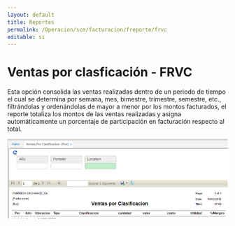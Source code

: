```yaml
---
layout: default
title: Reportes
permalink: /Operacion/scm/facturacion/freporte/frvc
editable: si
---
```


# Ventas por clasficación - FRVC

Esta opción consolida las ventas realizadas dentro de un periodo de tiempo el cual se determina por semana, mes, bimestre, trimestre, semestre, etc., filtrándolas y ordenándolas de mayor a menor por los montos facturados, el reporte totaliza los montos de las ventas realizadas y asigna automáticamente un porcentaje de participación en facturación respecto al total.

![](frvc1.png)



